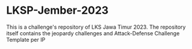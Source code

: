 # LKSP-Jember-2023
This is a challenge's repository of LKS Jawa Timur 2023. The repository itself contains the jeopardy challenges and Attack-Defense Challenge Template per IP
